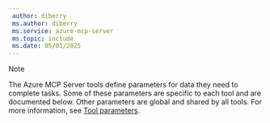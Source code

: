 ```yaml
---
 author: diberry
 ms.author: diberry
 ms.service: azure-mcp-server
 ms.topic: include
 ms.date: 05/01/2025
---
```



> [!NOTE]
> The Azure MCP Server tools define parameters for data they need to complete tasks. Some of these parameters are specific to each tool and are documented below. Other parameters are global and shared by all tools. For more information, see [Tool parameters](../../tools/index.md#tool-parameters).
